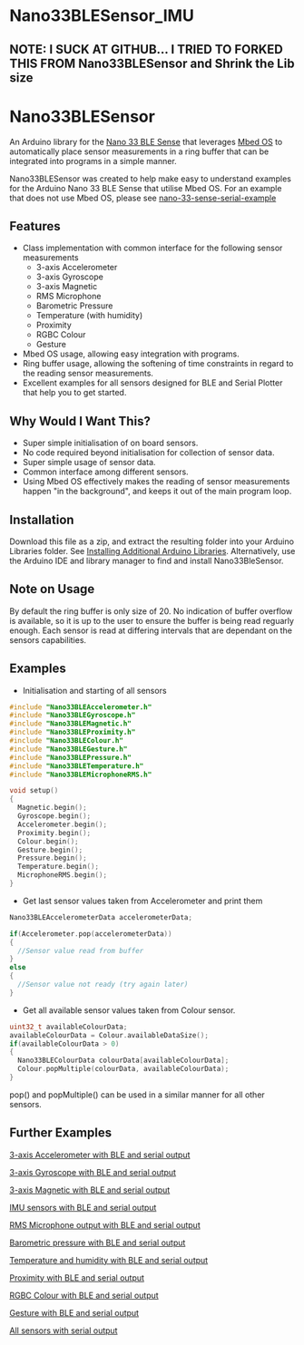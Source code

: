 # Nano33BLESensor_IMU
NOTE: I SUCK AT GITHUB... I TRIED TO FORKED THIS FROM Nano33BLESensor and Shrink the Lib size
----
# Nano33BLESensor
An Arduino library for the [Nano 33 BLE Sense](https://store.arduino.cc/usa/nano-33-ble-sense) that leverages [Mbed OS](https://os.mbed.com/mbed-os/) to automatically place sensor measurements in a ring buffer that can be integrated into programs in a simple manner.

Nano33BLESensor was created to help make easy to understand examples for the Arduino Nano 33 BLE Sense that utilise Mbed OS. For an example that does not use Mbed OS, please see [nano-33-sense-serial-example](https://github.com/DaleGia/nano-33-sense-serial-example)

## Features
- Class implementation with common interface for the following sensor measurements
  - 3-axis Accelerometer
  - 3-axis Gyroscope
  - 3-axis Magnetic
  - RMS Microphone
  - Barometric Pressure
  - Temperature (with humidity)
  - Proximity
  - RGBC Colour
  - Gesture
- Mbed OS usage, allowing easy integration with programs.
- Ring buffer usage, allowing the softening of time constraints in regard to the reading sensor measurements.
- Excellent examples for all sensors designed for BLE and Serial Plotter that help you to get started.

## Why Would I Want This?
- Super simple initialisation of on board sensors.
- No code required beyond initialisation for collection of sensor data.
- Super simple usage of sensor data.
- Common interface among different sensors.
- Using Mbed OS effectively makes the reading of sensor measurements happen "in the background", and keeps it out of the main program loop.
  
## Installation
Download this file as a zip, and extract the resulting folder into your Arduino Libraries folder. See [Installing Additional Arduino Libraries](https://www.arduino.cc/en/Guide/Libraries). Alternatively, use the Arduino IDE and library manager to find and install Nano33BleSensor.

## Note on Usage
By default the ring buffer is only size of 20. No indication of buffer overflow is available, so it is up to the user to ensure the buffer is being read reguarly enough. Each sensor is read at differing intervals that are dependant on the sensors capabilities.

## Examples
- Initialisation and starting of all sensors
```c++
#include "Nano33BLEAccelerometer.h"
#include "Nano33BLEGyroscope.h"
#include "Nano33BLEMagnetic.h"
#include "Nano33BLEProximity.h"
#include "Nano33BLEColour.h"
#include "Nano33BLEGesture.h"
#include "Nano33BLEPressure.h"
#include "Nano33BLETemperature.h"
#include "Nano33BLEMicrophoneRMS.h"

void setup()
{
  Magnetic.begin();
  Gyroscope.begin();
  Accelerometer.begin();
  Proximity.begin();
  Colour.begin();
  Gesture.begin();
  Pressure.begin();
  Temperature.begin();
  MicrophoneRMS.begin();
}
```
- Get last sensor values taken from Accelerometer and print them
```c++
Nano33BLEAccelerometerData accelerometerData;

if(Accelerometer.pop(accelerometerData))
{
  //Sensor value read from buffer
}
else
{
  //Sensor value not ready (try again later)
}
```
- Get all available sensor values taken from Colour sensor.
```c++
uint32_t availableColourData;
availableColourData = Colour.availableDataSize();
if(availableColourData > 0)
{
  Nano33BLEColourData colourData[availableColourData];
  Colour.popMultiple(colourData, availableColourData);
}
```

pop() and popMultiple() can be used in a similar manner for all other sensors.


## Further Examples  
[3-axis Accelerometer with BLE and serial output](examples/Nano33BLESensorExample_accelerometer/Nano33BLESensorExample_accelerometer.ino)

[3-axis Gyroscope with BLE and serial output](examples/Nano33BLESensorExample_gyroscope/Nano33BLESensorExample_gyroscope.ino)

[3-axis Magnetic with BLE and serial output](examples/Nano33BLESensorExample_magnetic/Nano33BLESensorExample_magnetic.ino)

[IMU sensors with BLE and serial output](examples/Nano33BLESensorExample_IMU/Nano33BLESensorExample_IMU.ino)

[RMS Microphone output with BLE and serial output](examples/Nano33BLESensorExample_microphoneRMS/Nano33BLESensorExample_microphoneRMS.ino)

[Barometric pressure with BLE and serial output](examples/Nano33BLESensorExample_pressure/Nano33BLESensorExample_pressure.ino)

[Temperature and humidity with BLE and serial output](examples/Nano33BLESensorExample_temperature/Nano33BLESensorExample_temperature.ino)

[Proximity with BLE and serial output](examples/Nano33BLESensorExample_proximity/Nano33BLESensorExample_proximity.ino)

[RGBC Colour with BLE and serial output](examples/Nano33BLESensorExample_colour/Nano33BLESensorExample_colour.ino)

[Gesture with BLE and serial output](examples/Nano33BLESensorExample_gesture/Nano33BLESensorExample_gesture.ino)

[All sensors with serial output](examples/Nano33BLESensorExample_AllSensors-SerialPlotter/Nano33BLESensorExample_AllSensors-SerialPlotter.ino)


